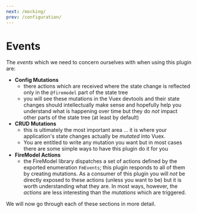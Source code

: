 ```yaml
---
next: /mocking/
prev: /configuration/
---
```


# Events

The _events_ which we need to concern ourselves with when using this plugin are:

- **Config Mutations**
  - there actions which are received where the state change is reflected only in the
    `@firemodel` part of the state tree
  - you will see these mutations in the Vuex devtools and their state changes should
    intellectually make sense and hopefully help you understand what is happening over
    time but they do _not_ impact other parts of the state tree (at least by default)
- **CRUD Mutations**
  - this is ultimately the most important area ... it is where your application's state
    changes actually be _mutated_ into Vuex.
  - You are entitled to write any mutation you want but in most cases there are some
    simple ways to have this plugin do it for you
- **FireModel Actions**
  - the FireModel library dispatches a set of actions defined by the exported enumeration
    `FmEvents`; this plugin responds to all of them by creating mutations. As a consumer
    of this plugin you will _not_ be directly exposed to these actions (unless you want to
    be) but it is worth understanding what they are. In most ways, however, the _actions_
    are less interesting than the _mutations_ which are triggered.

We will now go through each of these sections in more detail.
